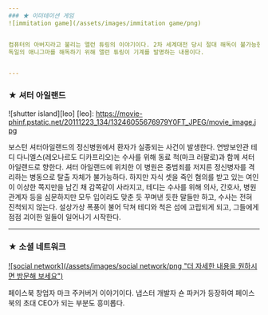 ```yaml
---
### ★ 이미테이션 게임
![immitation game](/assets/images/immitation game/png)


컴퓨터의 아버지라고 불리는 앨런 튜링의 이야기이다. 2차 세계대전 당시 절대 해독이 불가능한 
독일의 애니그마를 해독하기 위해 앨런 튜링이 기계를 발명하는 내용이다.


---
```

### ★ 셔터 아일랜드
![shutter island][leo]
[leo]: https://movie-phinf.pstatic.net/20111223_134/13246055676979Y0FT_JPEG/movie_image.jpg


보스턴 셔터아일랜드의 정신병원에서 환자가 실종되는 사건이 발생한다. 
연방보안관 테디 다니엘스(레오나르도 디카프리오)는 수사를 위해 동료 척(마크 러팔로)과 함께 셔터아일랜드로 향한다. 
셔터 아일랜드에 위치한 이 병원은 중범죄를 저지른 정신병자를 격리하는 병동으로 탈출 자체가 불가능하다. 
하지만 자식 셋을 죽인 혐의를 받고 있는 여인이 이상한 쪽지만을 남긴 채 감쪽같이 사라지고, 
테디는 수사를 위해 의사, 간호사, 병원관계자 등을 심문하지만 모두 입이라도 맞춘 듯 꾸며낸 듯한 말들만 하고, 수사는 전혀 진척되지 않는다. 
설상가상 폭풍이 불어 닥쳐 테디와 척은 섬에 고립되게 되고, 그들에게 점점 괴이한 일들이 일어나기 시작한다.


---
### ★ 소셜 네트워크
[![social network](/assets/images/social network/png "더 자세한 내용을 원하시면 방문해 보세요")](https://ko.wikipedia.org/wiki/%EC%86%8C%EC%85%9C_%EB%84%A4%ED%8A%B8%EC%9B%8C%ED%81%AC_(%EC%98%81%ED%99%94))


페이스북 창업자 마크 주커버거 이야기이다. 냅스터 개발자 숀 파커가 등장하여 페이스북의 초대 CEO가 되는 부분도 흥미롭다. 
